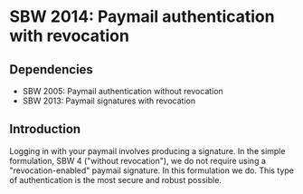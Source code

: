 SBW 2014: Paymail authentication with revocation
==============================================

Dependencies
------------

* SBW 2005: Paymail authentication without revocation
* SBW 2013: Paymail signatures with revocation

Introduction
------------

Logging in with your paymail involves producing a signature. In the simple
formulation, SBW 4 ("without revocation"), we do not require using a
"revocation-enabled" paymail signature. In this formulation we do. This type of
authentication is the most secure and robust possible.